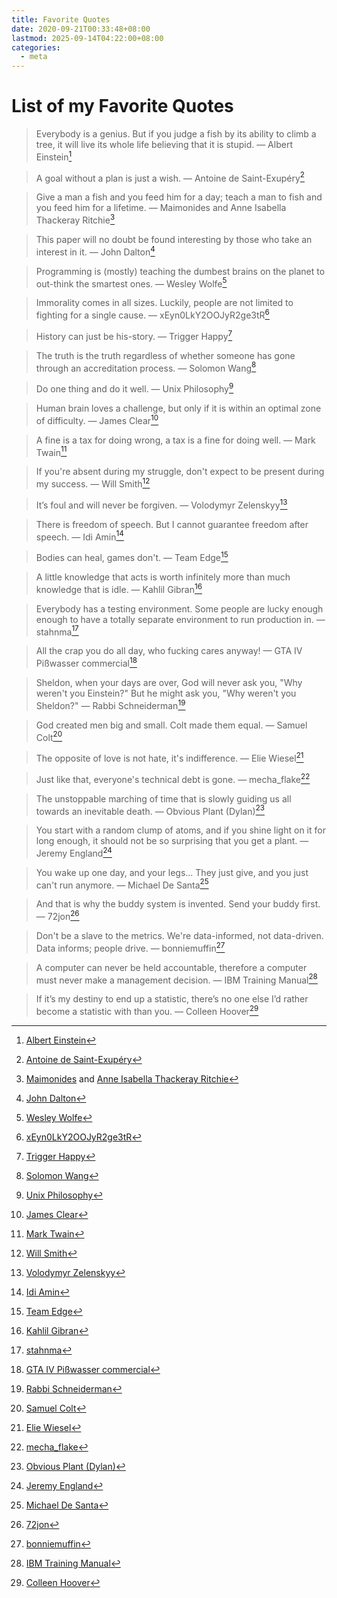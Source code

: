 ```yaml
---
title: Favorite Quotes
date: 2020-09-21T00:33:48+08:00
lastmod: 2025-09-14T04:22:00+08:00
categories:
  - meta
---
```

# List of my Favorite Quotes

> Everybody is a genius. But if you judge a fish by its ability to climb a tree, it will live its whole life believing that it is stupid.
> — Albert Einstein[^1]

> A goal without a plan is just a wish.
> — Antoine de Saint-Exupéry[^2]

> Give a man a fish and you feed him for a day; teach a man to fish and you feed him for a lifetime.
> — Maimonides and Anne Isabella Thackeray Ritchie[^3]

> This paper will no doubt be found interesting by those who take an interest in it.
> — John Dalton[^4]

> Programming is (mostly) teaching the dumbest brains on the planet to out-think the smartest ones.
> — Wesley Wolfe[^5]

> Immorality comes in all sizes. Luckily, people are not limited to fighting for a single cause.
> — xEyn0LkY2OOJyR2ge3tR[^6]

> History can just be his-story.
> — Trigger Happy[^7]

> The truth is the truth regardless of whether someone has gone through an accreditation process.
> — Solomon Wang[^8]

> Do one thing and do it well.
> — Unix Philosophy[^9]

> Human brain loves a challenge, but only if it is within an optimal zone of difficulty.
> — James Clear[^10]

> A fine is a tax for doing wrong, a tax is a fine for doing well.
> — Mark Twain[^11]

> If you're absent during my struggle, don't expect to be present during my success.
> — Will Smith[^12]

> It’s foul and will never be forgiven.
> — Volodymyr Zelenskyy[^13]

> There is freedom of speech. But I cannot guarantee freedom after speech.
> — Idi Amin[^14]

> Bodies can heal, games don't.
> — Team Edge[^15]

> A little knowledge that acts is worth infinitely more than much knowledge that is idle.
> — Kahlil Gibran[^16]

> Everybody has a testing environment. Some people are lucky enough enough to have a totally separate environment to run production in.
> — stahnma[^17]

> All the crap you do all day, who fucking cares anyway!
> — GTA IV Pißwasser commercial[^18]

> Sheldon, when your days are over, God will never ask you, "Why weren't you Einstein?" But he might ask you, "Why weren't you Sheldon?"
> — Rabbi Schneiderman[^19]

> God created men big and small. Colt made them equal.
> — Samuel Colt[^20]

> The opposite of love is not hate, it's indifference.
> — Elie Wiesel[^21]

> Just like that, everyone's technical debt is gone.
> — mecha_flake[^22]

> The unstoppable marching of time that is slowly guiding us all towards an inevitable death.
> — Obvious Plant (Dylan)[^23]

> You start with a random clump of atoms, and if you shine light on it for long enough, it should not be so surprising that you get a plant.
> — Jeremy England[^24]

> You wake up one day, and your legs... They just give, and you just can't run anymore.
> — Michael De Santa[^25]

> And that is why the buddy system is invented. Send your buddy first.
> — 72jon[^26]

> Don't be a slave to the metrics. We're data-informed, not data-driven. Data informs; people drive.
> — bonniemuffin[^27]

> A computer can never be held accountable, therefore a computer must never make a management decision.
> — IBM Training Manual[^28]

> If it’s my destiny to end up a statistic, there’s no one else I’d rather become a statistic with than you.
> — Colleen Hoover[^29]

[^1]: [Albert Einstein](https://www.goodreads.com/quotes/8136665-everybody-is-a-genius-but-if-you-judge-a-fish)
[^2]: [Antoine de Saint-Exupéry](https://www.goodreads.com/quotes/87476-a-goal-without-a-plan-is-just-a-wish)
[^3]: [Maimonides](https://www.brainyquote.com/quotes/maimonides_326751) and [Anne Isabella Thackeray Ritchie](https://en.wiktionary.org/wiki/give_a_man_a_fish_and_you_feed_him_for_a_day;_teach_a_man_to_fish_and_you_feed_him_for_a_lifetime)
[^4]: [John Dalton](https://www.brainyquote.com/quotes/john_dalton_193098)
[^5]: [Wesley Wolfe](https://twitter.com/wolvereness/status/333032984628297728)
[^6]: [xEyn0LkY2OOJyR2ge3tR](https://www.reddit.com/r/linux/comments/a5tf5a/comment/ebqaglx)
[^7]: [Trigger Happy](https://www.vintag.es/2017/05/paintings-by-adolf-hitler-40-rarely.html?showComment=1582505875225#c1378598708455702142)
[^8]: [Solomon Wang](https://www.quora.com/Whats-the-good-balance-between-selfishness-and-selflessness/answer/Solomon-Wang)
[^9]: [Unix Philosophy](https://en.wikipedia.org/wiki/Unix_philosophy)
[^10]: [James Clear](https://jamesclear.com/goldilocks-rule)
[^11]: [Mark Twain](https://quotefancy.com/quote/862573/Mark-Twain-A-tax-is-a-fine-for-doing-well-a-fine-is-a-tax-for-doing-wrong)
[^12]: [Will Smith](https://www.goodreads.com/quotes/7160107-if-you-re-absent-during-my-struggle-don-t-expect-to-be)
[^13]: [Volodymyr Zelenskyy](https://www.aljazeera.com/news/2022/2/25/we-are-defending-our-state-alone-says-ukraines-president)
[^14]: [Idi Amin](https://www.goodreads.com/quotes/9082497-there-is-freedom-of-speech-but-i-cannot-guarantee-freedom)
[^15]: [Team Edge](https://youtu.be/kuvOgQSaJzc?t=333)
[^16]: [Kahlil Gibran](https://www.goodreads.com/quotes/213736-a-little-knowledge-that-acts-is-worth-infinitely-more-than)
[^17]: [stahnma](https://twitter.com/stahnma/status/634849376343429120)
[^18]: [GTA IV Pißwasser commercial](https://www.grandtheftwiki.com/Pißwasser)
[^19]: [Rabbi Schneiderman](https://young-sheldon.com/quotes/quote/1885)
[^20]: [Samuel Colt](https://en.wikipedia.org/wiki/Samuel_Colt)
[^21]: [Elie Wiesel](https://www.oxfordreference.com/display/10.1093/acref/9780191826719.001.0001/q-oro-ed4-00011516)
[^22]: [mecha_flake](https://www.reddit.com/r/networking/comments/m1plux/comment/gqg5v0m/)
[^23]: [Obvious Plant (Dylan)](https://www.instagram.com/p/BLv9lX6D7JI)
[^24]: [Jeremy England](https://www.quantamagazine.org/a-new-thermodynamics-theory-of-the-origin-of-life-20140122/)
[^25]: [Michael De Santa](https://www.goodreads.com/quotes/11237854-look-you-wake-up-one-day-and-and-your-legs)
[^26]: [72jon](https://www.reddit.com/r/4x4/comments/1abu2kd/comment/kjq7nmz/)
[^27]: [bonniemuffin](https://news.ycombinator.com/item?id=17325258)
[^28]: [IBM Training Manual](https://www.ibm.com/think/insights/ai-decision-making-where-do-businesses-draw-the-line)
[^29]: [Colleen Hoover](https://www.goodreads.com/quotes/11411264-if-it-s-my-destiny-to-end-up-a-statistic-there-s)